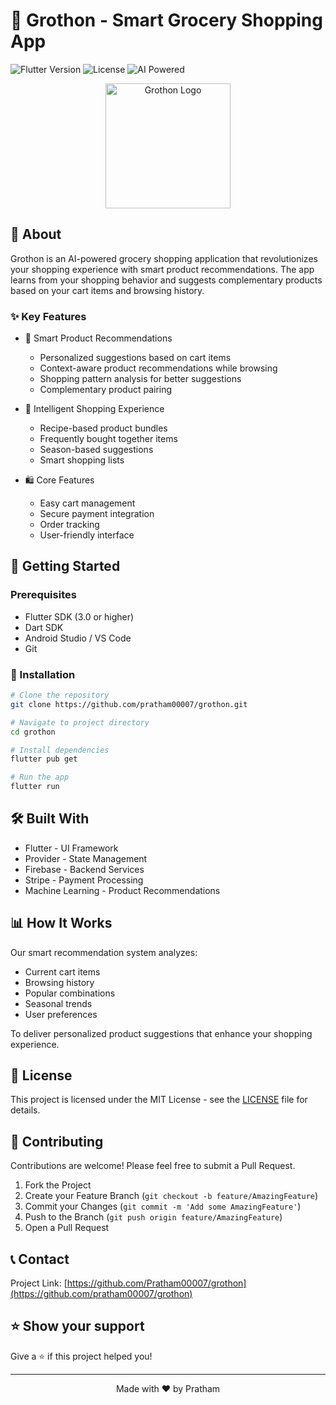 # 🛒 Grothon - Smart Grocery Shopping App

![Flutter Version](https://img.shields.io/badge/Flutter-3.0+-blue.svg)
![License](https://img.shields.io/badge/License-MIT-green.svg)
![AI Powered](https://img.shields.io/badge/AI-Powered-orange.svg)

<p align="center">
  <img src="assets/app_logo.png" width="200" alt="Grothon Logo">
</p>

## 📱 About

Grothon is an AI-powered grocery shopping application that revolutionizes your shopping experience with smart product recommendations. The app learns from your shopping behavior and suggests complementary products based on your cart items and browsing history.

### ✨ Key Features

- 🧠 Smart Product Recommendations
  - Personalized suggestions based on cart items
  - Context-aware product recommendations while browsing
  - Shopping pattern analysis for better suggestions
  - Complementary product pairing
  
- 🎯 Intelligent Shopping Experience
  - Recipe-based product bundles
  - Frequently bought together items
  - Season-based suggestions
  - Smart shopping lists

- 🛍️ Core Features
  - Easy cart management
  - Secure payment integration
  - Order tracking
  - User-friendly interface

## 🚀 Getting Started

### Prerequisites

- Flutter SDK (3.0 or higher)
- Dart SDK
- Android Studio / VS Code
- Git

### 🔧 Installation

```bash
# Clone the repository
git clone https://github.com/pratham00007/grothon.git

# Navigate to project directory
cd grothon

# Install dependencies
flutter pub get

# Run the app
flutter run
```



## 🛠️ Built With

- Flutter - UI Framework
- Provider - State Management
- Firebase - Backend Services
- Stripe - Payment Processing
- Machine Learning - Product Recommendations

## 📊 How It Works

Our smart recommendation system analyzes:
- Current cart items
- Browsing history
- Popular combinations
- Seasonal trends
- User preferences

To deliver personalized product suggestions that enhance your shopping experience.

## 📄 License

This project is licensed under the MIT License - see the [LICENSE](LICENSE) file for details.

## 🤝 Contributing

Contributions are welcome! Please feel free to submit a Pull Request.

1. Fork the Project
2. Create your Feature Branch (`git checkout -b feature/AmazingFeature`)
3. Commit your Changes (`git commit -m 'Add some AmazingFeature'`)
4. Push to the Branch (`git push origin feature/AmazingFeature`)
5. Open a Pull Request

## 📞 Contact

Project Link: [https://github.com/Pratham00007/grothon](https://github.com/pratham00007/grothon)

## ⭐ Show your support

Give a ⭐️ if this project helped you!

---

<p align="center">Made with ❤️ by Pratham</p>

